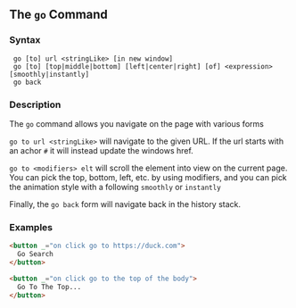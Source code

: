 
## The `go` Command

### Syntax

```ebnf
 go [to] url <stringLike> [in new window]
 go [to] [top|middle|bottom] [left|center|right] [of] <expression> [smoothly|instantly]
 go back
```

### Description

The `go` command allows you navigate on the page with various forms

`go to url <stringLike>` will navigate to the given URL.  If the url starts with an achor `#` it will instead update
the windows href.

`go to <modifiers> elt` will scroll the element into view on the current page.  You can pick the top, bottom, left, etc.
by using modifiers, and you can pick the animation style with a following `smoothly` or `instantly`

Finally, the `go back` form will navigate back in the history stack.

### Examples

```html
<button _="on click go to https://duck.com">
  Go Search
</button>

<button _="on click go to the top of the body">
  Go To The Top...
</button>
```
